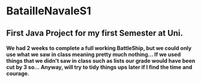 # BatailleNavaleS1
## First Java Project for my first Semester at Uni.
#### We had 2 weeks to complete a full working BattleShip, but we could only use what we saw in class meaning pretty much nothing... If we used things that we didn't saw in class such as lists our grade would have been cut by 3 so... Anyway, will try to tidy things ups later if I find the time and courage.
